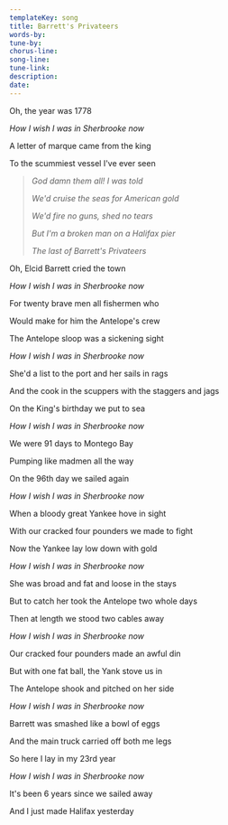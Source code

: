 ```yaml
---
templateKey: song
title: Barrett's Privateers  
words-by:
tune-by:
chorus-line:
song-line:
tune-link:
description:
date:
---
```

Oh, the year was 1778

*How I wish I was in Sherbrooke now*

A letter of marque came from the king

To the scummiest vessel I\'ve ever seen

> *God damn them all! I was told*
>
> *We\'d cruise the seas for American gold*
>
> *We\'d fire no guns, shed no tears*
>
> *But I\'m a broken man on a Halifax pier*
>
> *The last of Barrett\'s Privateers*

Oh, Elcid Barrett cried the town

*How I wish I was in Sherbrooke now*

For twenty brave men all fishermen who

Would make for him the Antelope\'s crew

The Antelope sloop was a sickening sight

*How I wish I was in Sherbrooke now*

She\'d a list to the port and her sails in rags

And the cook in the scuppers with the staggers and jags

On the King\'s birthday we put to sea

*How I wish I was in Sherbrooke now*

We were 91 days to Montego Bay

Pumping like madmen all the way

On the 96th day we sailed again

*How I wish I was in Sherbrooke now*

When a bloody great Yankee hove in sight

With our cracked four pounders we made to fight

Now the Yankee lay low down with gold

*How I wish I was in Sherbrooke now*

She was broad and fat and loose in the stays

But to catch her took the Antelope two whole days

Then at length we stood two cables away

*How I wish I was in Sherbrooke now*

Our cracked four pounders made an awful din

But with one fat ball, the Yank stove us in

The Antelope shook and pitched on her side

*How I wish I was in Sherbrooke now*

Barrett was smashed like a bowl of eggs

And the main truck carried off both me legs

So here I lay in my 23rd year

*How I wish I was in Sherbrooke now*

It\'s been 6 years since we sailed away

And I just made Halifax yesterday
